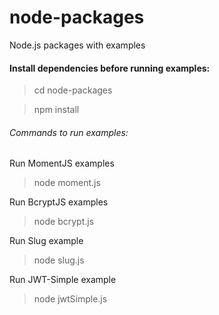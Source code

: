 # node-packages
Node.js packages with examples

#### Install dependencies before running examples:
> cd node-packages

> npm install

###### Commands to run examples:
Run MomentJS examples
> node moment.js

Run BcryptJS examples
> node bcrypt.js

Run Slug example
> node slug.js

Run JWT-Simple example
> node jwtSimple.js
